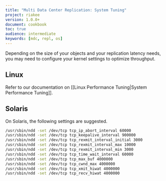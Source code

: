 ```yaml
---
title: "Multi Data Center Replication: System Tuning"
project: riakee
version: 1.0.0+
document: cookbook
toc: true
audience: intermediate
keywords: [mdc, repl, os]
---
```


Depending on the size of your objects and your replication latency needs, you may need to configure your kernel settings to optimize throughput.

## Linux

Refer to our documentation on [[Linux Performance Tuning|System Performance Tuning]].

## Solaris

On Solaris, the following settings are suggested.

```bash
/usr/sbin/ndd -set /dev/tcp tcp_ip_abort_interval 60000
/usr/sbin/ndd -set /dev/tcp tcp_keepalive_interval 900000
/usr/sbin/ndd -set /dev/tcp tcp_rexmit_interval_initial 3000
/usr/sbin/ndd -set /dev/tcp tcp_rexmit_interval_max 10000
/usr/sbin/ndd -set /dev/tcp tcp_rexmit_interval_min 3000
/usr/sbin/ndd -set /dev/tcp tcp_time_wait_interval 60000
/usr/sbin/ndd -set /dev/tcp tcp_max_buf 4000000
/usr/sbin/ndd -set /dev/tcp tcp_cwnd_max 4000000
/usr/sbin/ndd -set /dev/tcp tcp_xmit_hiwat 4000000
/usr/sbin/ndd -set /dev/tcp tcp_recv_hiwat 4000000
```
